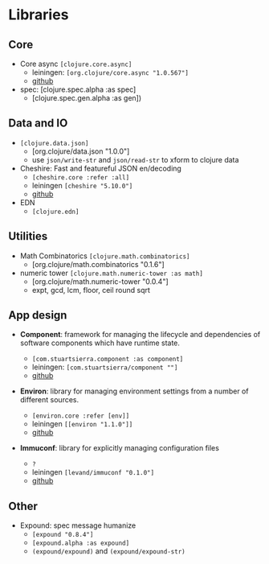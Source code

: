 # Libraries

## Core
* Core async `[clojure.core.async]`
  * leiningen: `[org.clojure/core.async "1.0.567"]`
  * [github](https://github.com/clojure/core.async)
* spec: [clojure.spec.alpha :as spec]
  * [clojure.spec.gen.alpha :as gen])


## Data and IO
* `[clojure.data.json]`
  * [org.clojure/data.json "1.0.0"]
  * use `json/write-str` and `json/read-str` to xform to clojure data
* Cheshire: Fast and featureful JSON en/decoding
  * `[cheshire.core :refer :all]`
  * leiningen `[cheshire "5.10.0"]`
  * [github](https://github.com/dakrone/cheshire)
* EDN
  * `[clojure.edn]`


## Utilities

* Math Combinatorics `[clojure.math.combinatorics]`
  * [org.clojure/math.combinatorics "0.1.6"]
* numeric tower `[clojure.math.numeric-tower :as math]`
  * [org.clojure/math.numeric-tower "0.0.4"]
  * expt, gcd, lcm, floor, ceil round sqrt

## App design

* __Component__: framework for managing the lifecycle and dependencies of software components which have runtime state.
  * `[com.stuartsierra.component :as component]`
  * leiningen: `[com.stuartsierra/component ""]`
  * [github](https://github.com/stuartsierra/component)

* __Environ__: library for managing environment settings from a number of different sources.
  * `[environ.core :refer [env]]`
  * leiningen `[[environ "1.1.0"]]`
  * [github](https://github.com/weavejester/environ)

* __Immuconf__:  library for explicitly managing configuration files
  * `?`
  * leiningen `[levand/immuconf "0.1.0"]`
  * [github](https://github.com/levand/immuconf)

## Other
* Expound: spec message humanize
  * `[expound "0.8.4"]`
  * `[expound.alpha :as expound]`
  * `(expound/expound)` and `(expound/expound-str)`
